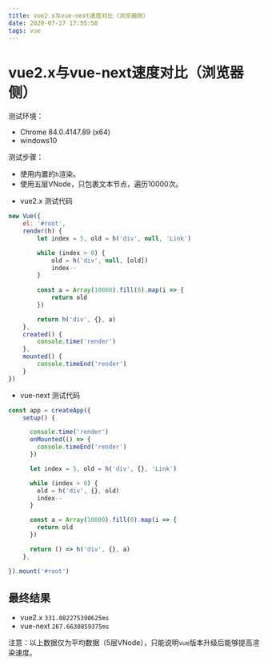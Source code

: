 ```yaml
---
title: vue2.x与vue-next速度对比（浏览器侧）
date: 2020-07-27 17:55:58
tags: vue
---
```


# vue2.x与vue-next速度对比（浏览器侧）

测试环境：
+ Chrome 84.0.4147.89 (x64)
+ windows10

测试步骤：
+ 使用内置的`h`渲染。
+ 使用五层VNode，只包裹文本节点，遍历10000次。

- vue2.x 测试代码
```javascript
new Vue({
    el: '#root',
    render(h) {
        let index = 5, old = h('div', null, 'Link')

        while (index > 0) {
            old = h('div', null, [old])
            index--
        }
        
        const a = Array(10000).fill(0).map(i => {
            return old
        })

        return h('div', {}, a)
    },
    created() {
        console.time('render')
    },
    mounted() {
        console.timeEnd('render')
    }
})
```

- vue-next 测试代码
```javascript
const app = createApp({
    setup() {

      console.time('render')
      onMounted(() => {
        console.timeEnd('render')
      })

      let index = 5, old = h('div', {}, 'Link')

      while (index > 0) {
        old = h('div', {}, old)
        index--
      }

      const a = Array(10000).fill(0).map(i => {
        return old
      })

      return () => h('div', {}, a)
    },

}).mount('#root')
```

## 最终结果

+ vue2.x `331.082275390625ms`
+ vue-next `267.6630859375ms`

注意：以上数据仅为平均数据（5层VNode），只能说明`vue`版本升级后能够提高渲染速度。
